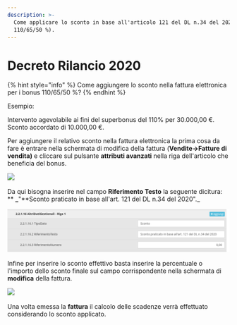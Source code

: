 ```yaml
---
description: >-
  Come applicare lo sconto in base all'articolo 121 del DL n.34 del 2020 (bonus
  110/65/50 %).
---
```


# Decreto Rilancio 2020

{% hint style="info" %}
Come aggiungere lo sconto nella fattura elettronica per i bonus 110/65/50 %?
{% endhint %}

Esempio:

Intervento agevolabile ai fini del superbonus del 110% per 30.000,00 €.\
Sconto accordato di 10.000,00 €.

Per aggiungere il relativo sconto nella fattura elettronica la prima cosa da fare è entrare nella schermata di modifica della fattura (**Vendite->Fatture di vendita)** e cliccare sul pulsante **attributi avanzati** nella riga dell'articolo che beneficia del bonus.

![](https://firebasestorage.googleapis.com/v0/b/gitbook-x-prod.appspot.com/o/spaces%2F-LZJeLg23eVDvrCv74U7-887967055%2Fuploads%2FZyAAZNgqMqqqxxE2ru8j%2Ffile.png?alt=media)

Da qui bisogna inserire nel campo **Riferimento Testo** la seguente dicitura: \*\* **\_**"\*\*Sconto praticato in base all'art. 121 del DL n.34 del 2020".\_

![](<../../.gitbook/assets/immagine (5).png>)

Infine per inserire lo sconto effettivo basta inserire la percentuale o l'importo dello sconto finale sul campo corrispondente nella schermata di **modifica** della fattura.

![](https://firebasestorage.googleapis.com/v0/b/gitbook-x-prod.appspot.com/o/spaces%2F-LZJeLg23eVDvrCv74U7-887967055%2Fuploads%2FDNGJpcw3cvUsBjT9Cl6H%2Ffile.png?alt=media)

Una volta emessa la **fattura** il calcolo delle scadenze verrà effettuato considerando lo sconto applicato.

